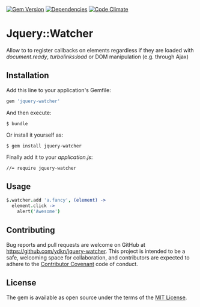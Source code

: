 [![Gem Version](https://img.shields.io/gem/v/jquery-watcher.svg)](https://rubygems.org/gems/jquery-watcher)
[![Dependencies](https://img.shields.io/gemnasium/ydkn/jquery-watcher.svg)](https://gemnasium.com/ydkn/jquery-watcher)
[![Code Climate](https://img.shields.io/codeclimate/github/ydkn/jquery-watcher.svg)](https://codeclimate.com/github/ydkn/jquery-watcher)


# Jquery::Watcher

Allow to to register callbacks on elements regardless if they are loaded with _document.ready_, _turbolinks:load_ or DOM manipulation (e.g. through Ajax)

## Installation

Add this line to your application's Gemfile:

```ruby
gem 'jquery-watcher'
```

And then execute:

    $ bundle

Or install it yourself as:

    $ gem install jquery-watcher

Finally add it to your _application.js_:

    //= require jquery-watcher

## Usage

```coffeescript
$.watcher.add 'a.fancy', (element) ->
  element.click ->
    alert('Awesome')
```

## Contributing

Bug reports and pull requests are welcome on GitHub at https://github.com/ydkn/jquery-watcher. This project is intended to be a safe, welcoming space for collaboration, and contributors are expected to adhere to the [Contributor Covenant](http://contributor-covenant.org) code of conduct.


## License

The gem is available as open source under the terms of the [MIT License](http://opensource.org/licenses/MIT).
